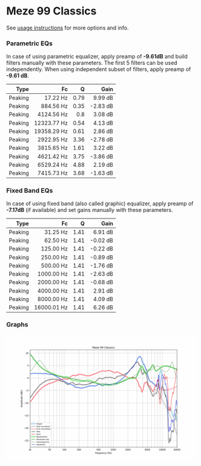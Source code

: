 # Meze 99 Classics
See [usage instructions](https://github.com/jaakkopasanen/AutoEq#usage) for more options and info.

### Parametric EQs
In case of using parametric equalizer, apply preamp of **-9.61dB** and build filters manually
with these parameters. The first 5 filters can be used independently.
When using independent subset of filters, apply preamp of **-9.61 dB**.

| Type    | Fc          |    Q | Gain     |
|--------:|------------:|-----:|---------:|
| Peaking | 17.22 Hz    | 0.79 | 9.99 dB  |
| Peaking | 884.56 Hz   | 0.35 | -2.83 dB |
| Peaking | 4124.56 Hz  | 0.8  | 3.08 dB  |
| Peaking | 12323.77 Hz | 0.54 | 4.13 dB  |
| Peaking | 19358.29 Hz | 0.61 | 2.86 dB  |
| Peaking | 2922.95 Hz  | 3.36 | -2.78 dB |
| Peaking | 3815.65 Hz  | 1.61 | 3.22 dB  |
| Peaking | 4621.42 Hz  | 3.75 | -3.86 dB |
| Peaking | 6529.24 Hz  | 4.88 | 2.19 dB  |
| Peaking | 7415.73 Hz  | 3.68 | -1.63 dB |

### Fixed Band EQs
In case of using fixed band (also called graphic) equalizer, apply preamp of **-7.17dB**
(if available) and set gains manually with these parameters.

| Type    | Fc          |    Q | Gain     |
|--------:|------------:|-----:|---------:|
| Peaking | 31.25 Hz    | 1.41 | 6.91 dB  |
| Peaking | 62.50 Hz    | 1.41 | -0.02 dB |
| Peaking | 125.00 Hz   | 1.41 | -0.22 dB |
| Peaking | 250.00 Hz   | 1.41 | -0.89 dB |
| Peaking | 500.00 Hz   | 1.41 | -1.76 dB |
| Peaking | 1000.00 Hz  | 1.41 | -2.63 dB |
| Peaking | 2000.00 Hz  | 1.41 | -0.68 dB |
| Peaking | 4000.00 Hz  | 1.41 | 2.91 dB  |
| Peaking | 8000.00 Hz  | 1.41 | 4.09 dB  |
| Peaking | 16000.01 Hz | 1.41 | 6.26 dB  |

### Graphs
![](./Meze%2099%20Classics.png)